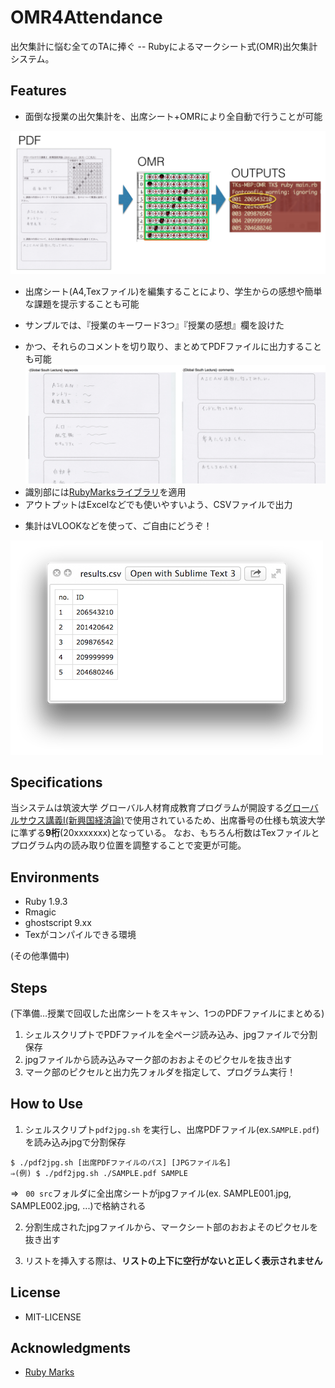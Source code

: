 # OMR4Attendance

出欠集計に悩む全てのTAに捧ぐ -- Rubyによるマークシート式(OMR)出欠集計システム。

## Features

- 面倒な授業の出欠集計を、出席シート+OMRにより全自動で行うことが可能

![](https://raw.githubusercontent.com/shartsu/OMR4Attendance/master/READMEimg/s1.png)

- 出席シート(A4,Texファイル)を編集することにより、学生からの感想や簡単な課題を提示することも可能
 * サンプルでは、『授業のキーワード3つ』『授業の感想』欄を設けた
- かつ、それらのコメントを切り取り、まとめてPDFファイルに出力することも可能
![](https://raw.githubusercontent.com/shartsu/OMR4Attendance/master/READMEimg/s2.png)
- 識別部には[RubyMarksライブラリ](https://github.com/andrerpbts/ruby_marks)を適用
- アウトプットはExcelなどでも使いやすいよう、CSVファイルで出力
 * 集計はVLOOKなどを使って、ご自由にどうぞ！

![](https://raw.githubusercontent.com/shartsu/OMR4Attendance/master/READMEimg/s3.png)

## Specifications

当システムは筑波大学 グローバル人材育成教育プログラムが開設する[グローバルサウス講義Ⅰ(新興国経済論)](http://shakai.tsukuba.ac.jp/news/2014/09/-ghrd.html)で使用されているため、出席番号の仕様も筑波大学に準ずる**9桁**(20xxxxxxx)となっている。
なお、もちろん桁数はTexファイルとプログラム内の読み取り位置を調整することで変更が可能。

## Environments

- Ruby 1.9.3
 - Rmagic
- ghostscript  9.xx
- Texがコンパイルできる環境

(その他準備中)

## Steps

(下準備…授業で回収した出席シートをスキャン、1つのPDFファイルにまとめる)

1. シェルスクリプトでPDFファイルを全ページ読み込み、jpgファイルで分割保存
2. jpgファイルから読み込みマーク部のおおよそのピクセルを抜き出す
3. マーク部のピクセルと出力先フォルダを指定して、プログラム実行！

## How to Use

1. シェルスクリプト`pdf2jpg.sh` を実行し、出席PDFファイル(ex.`SAMPLE.pdf`)を読み込みjpgで分割保存

 ```
$ ./pdf2jpg.sh [出席PDFファイルのパス] [JPGファイル名]
⇒(例) $ ./pdf2jpg.sh ./SAMPLE.pdf SAMPLE
```

 ⇒ ` 00 src`フォルダに全出席シートがjpgファイル(ex. SAMPLE001.jpg, SAMPLE002.jpg, ...)で格納される

2. 分割生成されたjpgファイルから、マークシート部のおおよそのピクセルを抜き出す

3. リストを挿入する際は、**リストの上下に空行がないと正しく表示されません**

## License
- MIT-LICENSE

## Acknowledgments
- [Ruby Marks](https://github.com/andrerpbts/ruby_marks)
